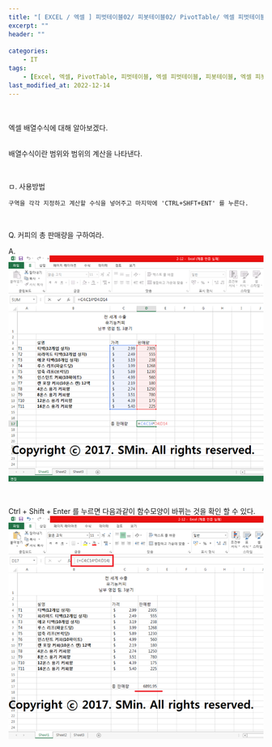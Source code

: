 ```yaml
---
title: "[ EXCEL / 엑셀 ] 피벗테이블02/ 피봇테이블02/ PivotTable/ 엑셀 피벗테이블/ 엑셀 피봇테이블/ 엑셀 테이블/ 피봇/ 피벗/ 피벗테이블/ 피봇테이블"
excerpt: ""
header: ""

categories:
    - IT
tags:
    - [Excel, 엑셀, PivotTable, 피벗테이블, 엑셀 피벗테이블, 피봇테이블, 엑셀 피봇테이블]
last_modified_at: 2022-12-14
---
```


<br><br>
엑셀 배열수식에 대해 알아보겠다.
<br><br>


배열수식이란 범위와 범위의 계산을 나타낸다.

<br>

ㅁ. 사용방법
```
구역을 각각 지정하고 계산할 수식을 넣어주고 마지막에 'CTRL+SHFT+ENT' 를 누른다.
```

<br>

Q. 커피의 총 판매량을 구하여라.

A.
![](/upload/excel/16_pivotTable/00.png)

<br>


Ctrl + Shift + Enter 를 누르면 다음과같이 함수모양이 바뀌는 것을 확인 할 수 있다.
![](/upload/excel/16_pivotTable/01.png)
